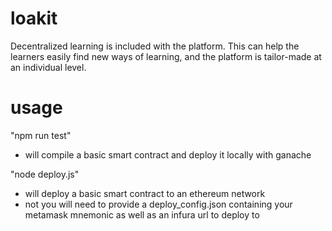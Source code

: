 # loakit
Decentralized learning is included with the platform. This can help the learners easily find new ways of learning, and the platform is tailor-made at an individual level.

# usage
"npm run test"
- will compile a basic smart contract and deploy it locally with ganache

"node deploy.js"
- will deploy a basic smart contract to an ethereum network
- not you will need to provide a deploy_config.json containing your metamask mnemonic as well as an infura url to deploy to
